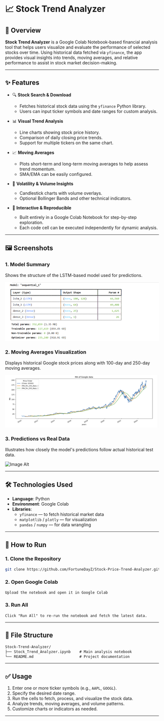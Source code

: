 # 📈 Stock Trend Analyzer

## 🧭 Overview

**Stock Trend Analyzer** is a Google Colab Notebook-based financial analysis tool that helps users visualize and evaluate the performance of selected stocks over time. Using historical data fetched via `yfinance`, the app provides visual insights into trends, moving averages, and relative performance to assist in stock market decision-making.

---

## ✨ Features

- 🔍 **Stock Search & Download**
  - Fetches historical stock data using the `yfinance` Python library.
  - Users can input ticker symbols and date ranges for custom analysis.

- 📊 **Visual Trend Analysis**
  - Line charts showing stock price history.
  - Comparison of daily closing price trends.
  - Support for multiple tickers on the same chart.

- 📈 **Moving Averages**
  - Plots short-term and long-term moving averages to help assess trend momentum.
  - SMA/EMA can be easily configured.

- 🧮 **Volatility & Volume Insights**
  - Candlestick charts with volume overlays.
  - Optional Bollinger Bands and other technical indicators.

- 📓 **Interactive & Reproducible**
  - Built entirely in a Google Colab Notebook for step-by-step exploration.
  - Each code cell can be executed independently for dynamic analysis.

---

## 🖼️ Screenshots
### 1. Model Summary
Shows the structure of the LSTM-based model used for predictions.

![Image Alt](https://github.com/FortuneDayZ/Stock-Price-Trend-Analyzer/blob/main/Screenshots/LSTM%20Model%20Architecture.png?raw=true)

### 2. Moving Averages Visualization
Displays historical Google stock prices along with 100-day and 250-day moving averages.

![Image Alt](https://github.com/FortuneDayZ/Stock-Price-Trend-Analyzer/blob/main/Screenshots/Google%20Stock%20Price%20with%20Moving%20Averages.png?raw=true)

### 3. Predictions vs Real Data
Illustrates how closely the model's predictions follow actual historical test data.

![Image Alt](https://github.com/user-attachments/assets/9020adcb-957f-4ed9-b411-705c8ce644f8)

---

## 🛠️ Technologies Used

- **Language**: Python
- **Environment**: Google Colab
- **Libraries**:
  - `yfinance` — to fetch historical market data
  - `matplotlib` / `plotly` — for visualization
  - `pandas` / `numpy` — for data wrangling

---

## 🚀 How to Run

### 1. Clone the Repository

```bash
git clone https://github.com/FortuneDayZ/Stock-Price-Trend-Analyzer.git
```

### 2. Open Google Colab
```
Upload the notebook and open it in Google Colab
```
### 3. Run All
```
Click "Run All" to re-run the notebook and fetch the latest data.
```
---

## 📁 File Structure

```
Stock-Trend-Analyzer/
├── Stock_Trend_Analyzer.ipynb    # Main analysis notebook
└── README.md                     # Project documentation
```

---

## ✅ Usage

1. Enter one or more ticker symbols (e.g., `AAPL`, `GOOGL`).
2. Specify the desired date range.
3. Run the cells to fetch, process, and visualize the stock data.
4. Analyze trends, moving averages, and volume patterns.
5. Customize charts or indicators as needed.

---
